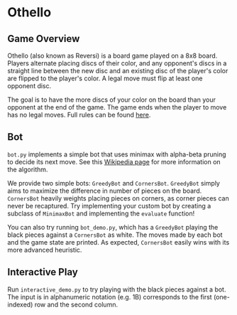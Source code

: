 # Othello

## Game Overview

Othello (also known as Reversi) is a board game played on a 8x8 board. Players
alternate placing discs of their color, and any opponent's discs in a straight
line between the new disc and an existing disc of the player's color are flipped
to the player's color. A legal move must flip at least one opponent disc.

The goal is to have the more discs of your color on the board than your
opponent at the end of the game. The game ends when the player to move has no
legal moves. Full rules can be found
[here](https://www.worldothello.org/about/about-othello/othello-rules/official-rules/english).

## Bot

`bot.py` implements a simple bot that uses minimax with alpha-beta pruning to
decide its next move. See
this [Wikipedia page](https://en.wikipedia.org/wiki/Alpha%E2%80%93beta_pruning)
for more information on the algorithm.

We provide two simple bots: `GreedyBot` and `CornersBot`. `GreedyBot` simply
aims to maximize the difference in number of pieces on the board.
`CornersBot` heavily weights placing pieces on corners, as corner pieces can
never be recaptured. Try implementing your custom bot by creating a subclass of
`MinimaxBot` and implementing the `evaluate` function!

You can also try running `bot_demo.py`, which has a `GreedyBot` playing the 
black pieces against a `CornersBot` as white. The moves made by each bot and the
game state are printed. As expected, `CornersBot` easily wins with its more
advanced heuristic.

## Interactive Play
Run `interactive_demo.py` to try playing with the black pieces against a bot.
The input is in alphanumeric notation (e.g. 1B) corresponds to the first
(one-indexed) row and the second column.